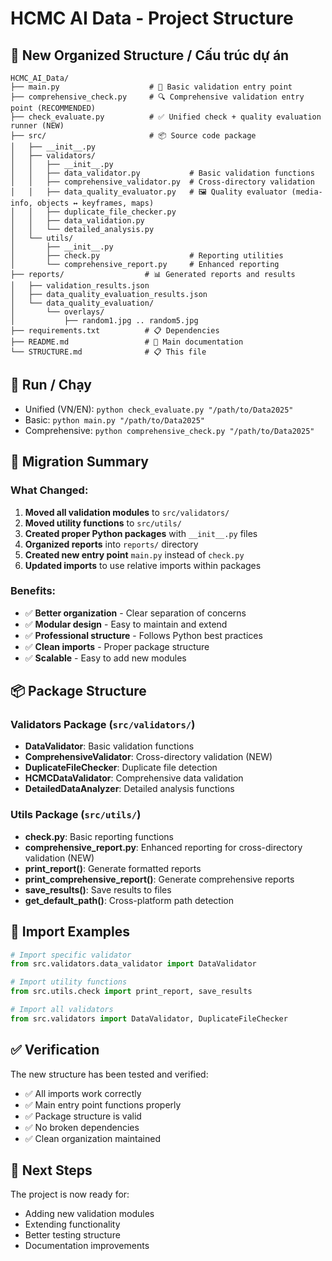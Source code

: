 # HCMC AI Data - Project Structure

## 📁 New Organized Structure / Cấu trúc dự án

```
HCMC_AI_Data/
├── main.py                    # 🚀 Basic validation entry point
├── comprehensive_check.py     # 🔍 Comprehensive validation entry point (RECOMMENDED)
├── check_evaluate.py          # ✅ Unified check + quality evaluation runner (NEW)
├── src/                       # 📦 Source code package
│   ├── __init__.py
│   ├── validators/
│   │   ├── __init__.py
│   │   ├── data_validator.py           # Basic validation functions
│   │   ├── comprehensive_validator.py  # Cross-directory validation
│   │   ├── data_quality_evaluator.py   # 🖼️ Quality evaluator (media-info, objects ↔ keyframes, maps)
│   │   ├── duplicate_file_checker.py
│   │   ├── data_validation.py
│   │   └── detailed_analysis.py
│   └── utils/
│       ├── __init__.py
│       ├── check.py                    # Reporting utilities
│       └── comprehensive_report.py     # Enhanced reporting
├── reports/                  # 📊 Generated reports and results
│   ├── validation_results.json
│   ├── data_quality_evaluation_results.json
│   └── data_quality_evaluation/
│       └── overlays/
│           ├── random1.jpg .. random5.jpg
├── requirements.txt          # 📋 Dependencies
├── README.md                 # 📖 Main documentation
└── STRUCTURE.md              # 📋 This file
```

## 🚀 Run / Chạy

- Unified (VN/EN): `python check_evaluate.py "/path/to/Data2025"`
- Basic: `python main.py "/path/to/Data2025"`
- Comprehensive: `python comprehensive_check.py "/path/to/Data2025"`

## 🔄 Migration Summary

### What Changed:
1. **Moved all validation modules** to `src/validators/`
2. **Moved utility functions** to `src/utils/`
3. **Created proper Python packages** with `__init__.py` files
4. **Organized reports** into `reports/` directory
5. **Created new entry point** `main.py` instead of `check.py`
6. **Updated imports** to use relative imports within packages

### Benefits:
- ✅ **Better organization** - Clear separation of concerns
- ✅ **Modular design** - Easy to maintain and extend
- ✅ **Professional structure** - Follows Python best practices
- ✅ **Clean imports** - Proper package structure
- ✅ **Scalable** - Easy to add new modules

## 📦 Package Structure

### Validators Package (`src/validators/`)
- **DataValidator**: Basic validation functions
- **ComprehensiveValidator**: Cross-directory validation (NEW)
- **DuplicateFileChecker**: Duplicate file detection
- **HCMCDataValidator**: Comprehensive data validation
- **DetailedDataAnalyzer**: Detailed analysis functions

### Utils Package (`src/utils/`)
- **check.py**: Basic reporting functions
- **comprehensive_report.py**: Enhanced reporting for cross-directory validation (NEW)
- **print_report()**: Generate formatted reports
- **print_comprehensive_report()**: Generate comprehensive reports
- **save_results()**: Save results to files
- **get_default_path()**: Cross-platform path detection

## 🔧 Import Examples

```python
# Import specific validator
from src.validators.data_validator import DataValidator

# Import utility functions
from src.utils.check import print_report, save_results

# Import all validators
from src.validators import DataValidator, DuplicateFileChecker
```

## ✅ Verification

The new structure has been tested and verified:
- ✅ All imports work correctly
- ✅ Main entry point functions properly
- ✅ Package structure is valid
- ✅ No broken dependencies
- ✅ Clean organization maintained

## 🎯 Next Steps

The project is now ready for:
- Adding new validation modules
- Extending functionality
- Better testing structure
- Documentation improvements
